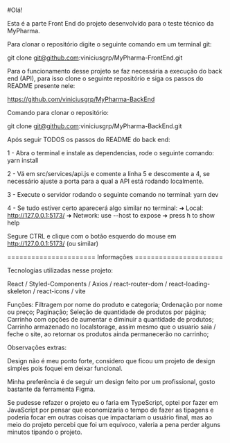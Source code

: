 #Olá!

Esta é a parte Front End do projeto desenvolvido para o teste técnico da MyPharma.

Para clonar o repositório digite o seguinte comando em um terminal git:

git clone git@github.com:viniciusgrp/MyPharma-FrontEnd.git

Para o funcionamento desse projeto se faz necessária a execução do back end (API), para isso clone o seguinte repositório e siga os passos do README presente nele:

https://github.com/viniciusgrp/MyPharma-BackEnd

Comando para clonar o repositório:

git clone git@github.com:viniciusgrp/MyPharma-BackEnd.git

Após seguir TODOS os passos do README do back end:

1 - Abra o terminal e instale as dependencias, rode o seguinte comando:
yarn install

2 - Vá em src/services/api.js e comente a linha 5 e descomente a 4, se necessário ajuste a porta para a qual a API está rodando localmente.

3 - Execute o servidor rodando o seguinte comando no terminal:
yarn dev

4 - Se tudo estiver certo aparecerá algo similar no terminal:
➜ Local: http://127.0.0.1:5173/
➜ Network: use --host to expose
➜ press h to show help

Segure CTRL e clique com o botão esquerdo do mouse em http://127.0.0.1:5173/ (ou similar)

====================== Informações ======================

Tecnologias utilizadas nesse projeto:

React / Styled-Components / Axios / react-router-dom / react-loading-skeleton / react-icons / vite

Funções:
Filtragem por nome do produto e categoria;
Ordenação por nome ou preço;
Paginação;
Seleção de quantidade de produtos por página;
Carrinho com opções de aumentar e diminuir a quantidade de produtos;
Carrinho armazenado no localstorage, assim mesmo que o usuario saia / feche o site, ao retornar os produtos ainda permanecerão no carrinho;

Observações extras:

Design não é meu ponto forte, considero que ficou um projeto de design simples pois foquei em deixar funcional.

Minha preferência é de seguir um design feito por um profissional, gosto bastante da ferramenta Figma.

Se pudesse refazer o projeto eu o faria em TypeScript, optei por fazer em JavaScript por pensar que economizaria o tempo de fazer as tipagens e poderia focar em outras coisas que impactariam o usuário final, mas ao meio do projeto percebi que foi um equívoco, valeria a pena perder alguns minutos tipando o projeto.
